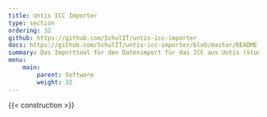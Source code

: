 ```yaml
---
title: Untis ICC Importer
type: section
ordering: 32
github: https://github.com/SchulIT/untis-icc-importer
docs: https://github.com/SchulIT/untis-icc-importer/blob/master/README.md
summary: Das Importtool für den Datenimport für das ICC aus Untis (Stunden-, Vertretungs- und Klausurplan, Räume)
menu:
    main:
        parent: Software
        weight: 32
---
```


{{< construction >}}
